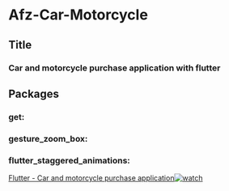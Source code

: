 # Afz-Car-Motorcycle

<h2> Title </h1>
<h3> Car and motorcycle purchase application with flutter  </h3>
<h2> Packages </h2>
<h3> get: </h3>
<h3> gesture_zoom_box: </h3>
<h3> flutter_staggered_animations: </h3>

[Flutter - Car and motorcycle purchase application](https://github.com/abolfazlzareikma/afz-car-motorcycle)[![watch](assets/images/youtube.png)](https://www.youtube.com/watch?v=wVF_WMaJgYs)
